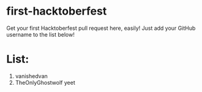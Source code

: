 # first-hacktoberfest
Get your first Hacktoberfest pull request here, easily!
Just add your GitHub username to the list below!

# List:
1. vanishedvan
2. TheOnlyGhostwolf yeet
